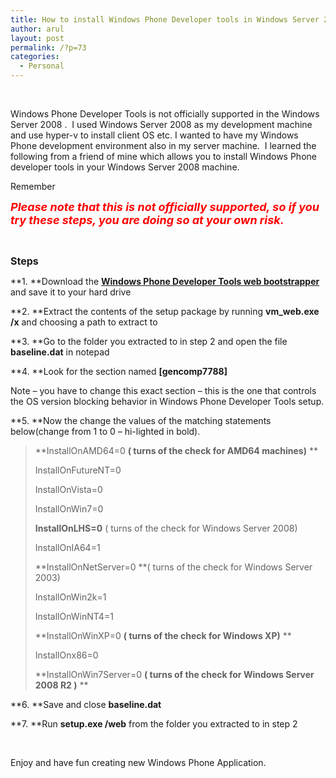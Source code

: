 ```yaml
---
title: How to install Windows Phone Developer tools in Windows Server 2008
author: arul
layout: post
permalink: /?p=73
categories:
  - Personal
---
```

&nbsp; 

Windows Phone Developer Tools is not officially supported in the Windows Server 2008 .&nbsp; I used Windows Server 2008 as my development machine and use hyper-v to install client OS etc. I wanted to have my Windows Phone development environment also in my server machine.&nbsp; I learned the following from a friend of mine which allows you to install Windows Phone developer tools in your Windows Server 2008 machine. 

Remember 

***<font color="#ff0000" size="4">Please note that this is not officially supported, so if you try these steps, you are doing so at your own risk.</font>*** 

&nbsp; 

**<font size="3">Steps</font>** 

**1. **Download the [**Windows Phone Developer Tools web bootstrapper**][1] and save it to your hard drive 

**2. **Extract the contents of the setup package by running **vm_web.exe /x** and choosing a path to extract to 

**3. **Go to the folder you extracted to in step 2 and open the file **baseline.dat** in notepad 

**4. **Look for the section named **[gencomp7788]** 

Note – you have to change this exact section – this is the one that controls the OS version blocking behavior in Windows Phone Developer Tools setup. 

**5. **Now the change the values of the matching statements below(change from 1 to 0 – hi-lighted in bold).  


> **InstallOnAMD64=0 **( turns of the check for AMD64 machines)** ** 
> 
> InstallOnFutureNT=0 
> 
> InstallOnVista=0 
> 
> InstallOnWin7=0 
> 
> **InstallOnLHS=0** ( turns of the check for Windows Server 2008) 
> 
> InstallOnIA64=1 
> 
> **InstallOnNetServer=0 **( turns of the check for Windows Server 2003) 
> 
> InstallOnWin2k=1 
> 
> InstallOnWinNT4=1 
> 
> **InstallOnWinXP=0 **( turns of the check for Windows XP)** ** 
> 
> InstallOnx86=0 
> 
> **InstallOnWin7Server=0 **( turns of the check for Windows Server 2008 R2 )** **</blockquote> 
> 
> **6. **Save and close **baseline.dat** 
> 
> **7. **Run **setup.exe /web** from the folder you extracted to in step 2 
> 
> &nbsp; 
> 
> Enjoy and have fun creating new Windows Phone Application.

 [1]: http://www.microsoft.com/downloads/en/details.aspx?FamilyID=04704acf-a63a-4f97-952c-8b51b34b00ce